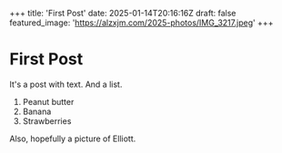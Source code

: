 +++
title: 'First Post'
date: 2025-01-14T20:16:16Z
draft: false
featured_image: 'https://alzxjm.com/2025-photos/IMG_3217.jpeg'
+++

# First Post

It's a post with text. And a list.

1. Peanut butter
2. Banana
3. Strawberries

Also, hopefully a picture of Elliott.
